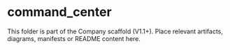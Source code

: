 # command_center
This folder is part of the Company scaffold (V1.1+).
Place relevant artifacts, diagrams, manifests or README content here.
